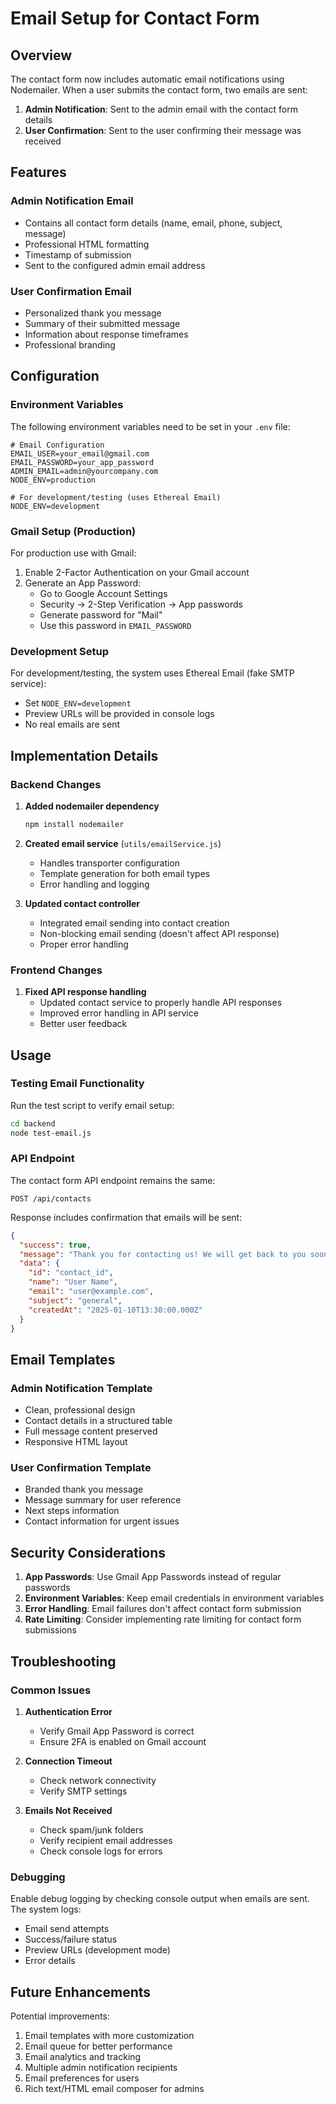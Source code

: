 # Email Setup for Contact Form

## Overview
The contact form now includes automatic email notifications using Nodemailer. When a user submits the contact form, two emails are sent:

1. **Admin Notification**: Sent to the admin email with the contact form details
2. **User Confirmation**: Sent to the user confirming their message was received

## Features

### Admin Notification Email
- Contains all contact form details (name, email, phone, subject, message)
- Professional HTML formatting
- Timestamp of submission
- Sent to the configured admin email address

### User Confirmation Email
- Personalized thank you message
- Summary of their submitted message
- Information about response timeframes
- Professional branding

## Configuration

### Environment Variables
The following environment variables need to be set in your `.env` file:

```env
# Email Configuration
EMAIL_USER=your_email@gmail.com
EMAIL_PASSWORD=your_app_password
ADMIN_EMAIL=admin@yourcompany.com
NODE_ENV=production

# For development/testing (uses Ethereal Email)
NODE_ENV=development
```

### Gmail Setup (Production)
For production use with Gmail:

1. Enable 2-Factor Authentication on your Gmail account
2. Generate an App Password:
   - Go to Google Account Settings
   - Security → 2-Step Verification → App passwords
   - Generate password for "Mail"
   - Use this password in `EMAIL_PASSWORD`

### Development Setup
For development/testing, the system uses Ethereal Email (fake SMTP service):
- Set `NODE_ENV=development`
- Preview URLs will be provided in console logs
- No real emails are sent

## Implementation Details

### Backend Changes
1. **Added nodemailer dependency**
   ```bash
   npm install nodemailer
   ```

2. **Created email service** (`utils/emailService.js`)
   - Handles transporter configuration
   - Template generation for both email types
   - Error handling and logging

3. **Updated contact controller**
   - Integrated email sending into contact creation
   - Non-blocking email sending (doesn't affect API response)
   - Proper error handling

### Frontend Changes
1. **Fixed API response handling**
   - Updated contact service to properly handle API responses
   - Improved error handling in API service
   - Better user feedback

## Usage

### Testing Email Functionality
Run the test script to verify email setup:
```bash
cd backend
node test-email.js
```

### API Endpoint
The contact form API endpoint remains the same:
```
POST /api/contacts
```

Response includes confirmation that emails will be sent:
```json
{
  "success": true,
  "message": "Thank you for contacting us! We will get back to you soon. A confirmation email has been sent to your email address.",
  "data": {
    "id": "contact_id",
    "name": "User Name",
    "email": "user@example.com",
    "subject": "general",
    "createdAt": "2025-01-10T13:30:00.000Z"
  }
}
```

## Email Templates

### Admin Notification Template
- Clean, professional design
- Contact details in a structured table
- Full message content preserved
- Responsive HTML layout

### User Confirmation Template
- Branded thank you message
- Message summary for user reference
- Next steps information
- Contact information for urgent issues

## Security Considerations

1. **App Passwords**: Use Gmail App Passwords instead of regular passwords
2. **Environment Variables**: Keep email credentials in environment variables
3. **Error Handling**: Email failures don't affect contact form submission
4. **Rate Limiting**: Consider implementing rate limiting for contact form submissions

## Troubleshooting

### Common Issues

1. **Authentication Error**
   - Verify Gmail App Password is correct
   - Ensure 2FA is enabled on Gmail account

2. **Connection Timeout**
   - Check network connectivity
   - Verify SMTP settings

3. **Emails Not Received**
   - Check spam/junk folders
   - Verify recipient email addresses
   - Check console logs for errors

### Debugging
Enable debug logging by checking console output when emails are sent. The system logs:
- Email send attempts
- Success/failure status
- Preview URLs (development mode)
- Error details

## Future Enhancements

Potential improvements:
1. Email templates with more customization
2. Email queue for better performance
3. Email analytics and tracking
4. Multiple admin notification recipients
5. Email preferences for users
6. Rich text/HTML email composer for admins
